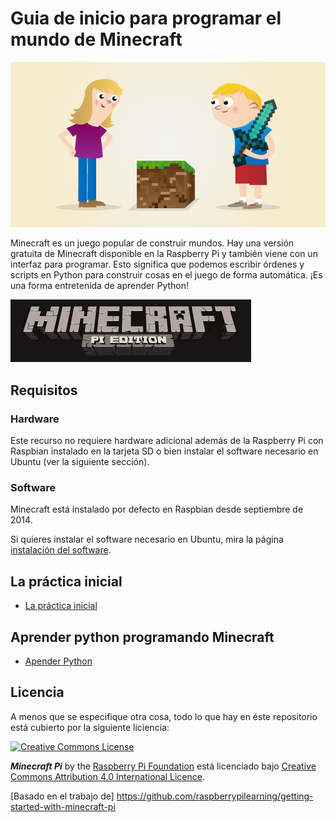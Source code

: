 # Guia de inicio para programar el mundo de Minecraft 

![](images/cover.png)

Minecraft es un juego popular de construir mundos. Hay una versión gratuita de Minecraft disponible en la Raspberry Pi y también viene con un interfaz para programar. Esto significa que podemos escribir órdenes y scripts en Python para construir cosas en el juego de forma automática. ¡Es una forma entretenida de aprender Python!

![Minecraft Pi banner](images/minecraft-pi-banner.png)

## Requisitos
### Hardware

Este recurso no requiere hardware adicional además de la Raspberry Pi con Raspbian instalado en la tarjeta SD o bien instalar el software necesario en Ubuntu (ver la siguiente sección).

### Software

Minecraft está instalado por defecto en Raspbian desde septiembre de 2014.

Si quieres instalar el software necesario en Ubuntu, mira la página [instalación del software](software.md).

## La práctica inicial

- [La práctica inicial](practicaInicial.md)


## Aprender python programando Minecraft
- [Apender Python](aprende.md) 

## Licencia

A menos que se especifique otra cosa, todo lo que hay en éste repositorio está cubierto por la siguiente liciencia: 

[![Creative Commons License](http://i.creativecommons.org/l/by-sa/4.0/88x31.png)](http://creativecommons.org/licenses/by-sa/4.0/)

***Minecraft Pi*** by the [Raspberry Pi Foundation](http://www.raspberrypi.org) está licenciado bajo [Creative Commons Attribution 4.0 International Licence](http://creativecommons.org/licenses/by-sa/4.0/).

[Basado en el trabajo de] https://github.com/raspberrypilearning/getting-started-with-minecraft-pi
